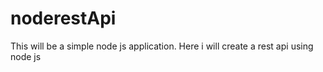 # noderestApi
This will be a simple node js application. Here i will create a rest api using node js
